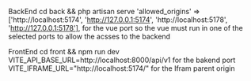 BackEnd
    cd back && php artisan serve
    'allowed_origins' => ['http://localhost:5174', 'http://127.0.0.1:5174', 'http://localhost:5178', 'http://127.0.0.1:5178'], for the vue port so the vue must run in one of the selected ports to allow the acsses to the backend

FrontEnd
    cd front && npm run dev
    VITE_API_BASE_URL=http://localhost:8000/api/v1 for the bakend port
    VITE_IFRAME_URL="http://localhost:5174/" for the Ifram parent origin




